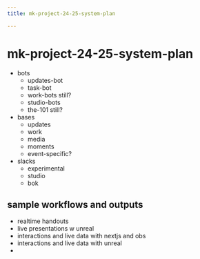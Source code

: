 ```yaml
---
title: mk-project-24-25-system-plan

---
```


# mk-project-24-25-system-plan

- bots
    - updates-bot
    - task-bot
    - work-bots still?
    - studio-bots
    - the-101 still?
- bases
    - updates
    - work
    - media
    - moments
    - event-specific?
- slacks
    - experimental
    - studio
    - bok


## sample workflows and outputs

- realtime handouts
- live presentations w unreal
- interactions and live data with nextjs and obs
- interactions and live data with unreal
- 